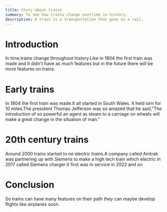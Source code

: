 ```yaml
---
title: Story about trains
summary: To see how trains change overtime in history.
description: A train is a transportation that goes on a rail.
---
```

# Introduction
 
In time,trains change throughout history.Like in 1804 the first
train was made and it didn't have as much features but in the 
future there will be more features on trains.

# Early trains

In 1804 the first train was made.It all started in South Wales.
It held iorn for 10 miles.The president Thomas Jefferson was so 
amazed that he said,"The introduction of so powerful an agent as
steam to a carriage on wheels will make a great change in the 
situation of man."

# 20th century trains 

Around 2000 trains started to ne electric trains.A company called
Amtrak was partnering up with Siemens to make a high tech train which
electric in 2017 called Siemens charger it first was in service in 2022
and on

# Conclusion 

 So trains can have many features on their path they can
maybe develop flights like airplanes soon.